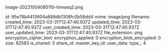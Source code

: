 image-20221004085110-himseq2.png

id: 95e78b4413604a888db1308fc0b58dd4
mime: image/png
filename: 
created_time: 2023-03-31T12:47:40.937Z
updated_time: 2023-03-31T12:47:40.937Z
user_created_time: 2023-03-31T12:47:40.937Z
user_updated_time: 2023-03-31T12:47:40.937Z
file_extension: png
encryption_cipher_text: 
encryption_applied: 0
encryption_blob_encrypted: 0
size: 82583
is_shared: 0
share_id: 
master_key_id: 
user_data: 
type_: 4